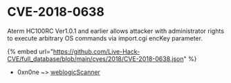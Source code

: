 # CVE-2018-0638

Aterm HC100RC Ver1.0.1 and earlier allows attacker with administrator rights to execute arbitrary OS commands via import.cgi encKey parameter.

{% embed url="https://github.com/Live-Hack-CVE/full_database/blob/main/cves/2018/CVE-2018-0638.json" %}


* 0xn0ne ~> [weblogicScanner](https://zeste.alice-snow.ru/2018/database/cve-2018-0638/weblogicscanner-0xn0ne)